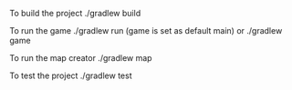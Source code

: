 To build the project
./gradlew build

To run the game
./gradlew run (game is set as default main)
or 
./gradlew game

To run the map creator
./gradlew map

To test the project
./gradlew test


